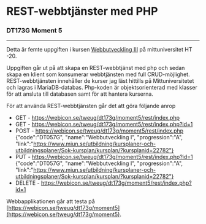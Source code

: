 # REST-webbtjänster med PHP
### DT173G Moment 5
---
Detta är femte uppgiften i kursen [Webbutveckling III](https://www.miun.se/utbildning/kursplaner-och-utbildningsplaner/Sok-kursplan/kursplan/?kursplanid=18690) på mittuniversitet HT -20.

Uppgiften går ut på att skapa en REST-webbtjänst med php och sedan skapa en klient som konsumerar webbtjänsten med full CRUD-möjlighet.
REST-webbtjänsten innehåller de kurser jag läst hittills på Mittuniversitetet och lagras i MariaDB-databas. Php-koden är objektsorienterad med klasser för att ansluta till databasen samt för att hantera kurserna.

För att använda REST-webbtjänsten går det att göra följande anrop
* GET    - https://webicon.se/tweug/dt173g/moment5/rest/index.php
* GET    - https://webicon.se/tweug/dt173g/moment5/rest/index.php?id=1
* POST   - https://webicon.se/tweug/dt173g/moment5/rest/index.php {"code":"DT057G", "name":"Webbutveckling I", "progression":"A", "link":"https://www.miun.se/utbildning/kursplaner-och-utbildningsplaner/Sok-kursplan/kursplan/?kursplanid=22782"}
* PUT    - https://webicon.se/tweug/dt173g/moment5/rest/index.php?id=1 {"code":"DT057G", "name":"Webbutveckling I", "progression":"A", "link":"https://www.miun.se/utbildning/kursplaner-och-utbildningsplaner/Sok-kursplan/kursplan/?kursplanid=22782"}
* DELETE - https://webicon.se/tweug/dt173g/moment5/rest/index.php?id=1

Webbapplikationen går att testa på [https://webicon.se/tweug/dt173g/moment5](https://webicon.se/tweug/dt173g/moment5).